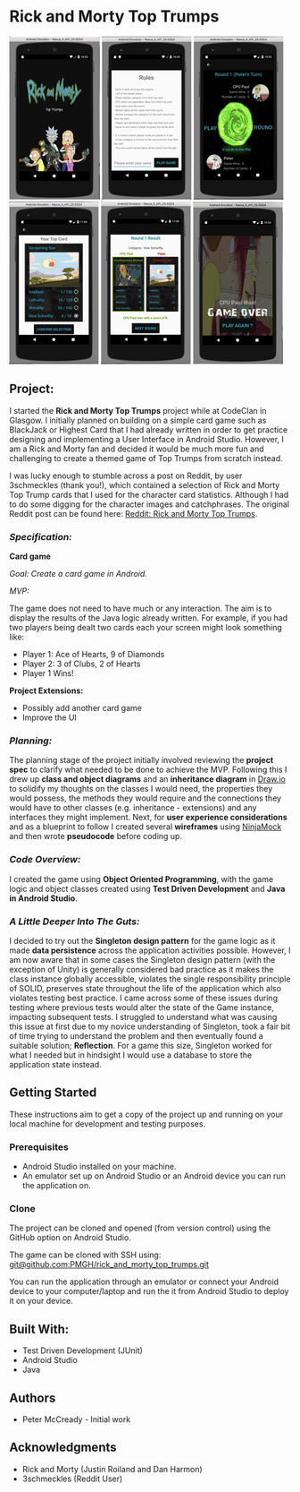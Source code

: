 # **Rick and Morty Top Trumps**    

![Image](/top_trumps_readme_images/r_m_splash.png)
![Image](/top_trumps_readme_images/r_m_rules.png)
![Image](/top_trumps_readme_images/r_m_main.png)
![Image](/top_trumps_readme_images/r_m_top_card.png)
![Image](/top_trumps_readme_images/r_m_result.png)
![Image](/top_trumps_readme_images/r_m_game_over.png)

## Project:    

I started the **Rick and Morty Top Trumps** project while at CodeClan in Glasgow. I initially planned on building on a simple card game such as BlackJack or Highest Card that I had already written in order to get practice designing and implementing a User Interface in Android Studio. However, I am a Rick and Morty fan and decided it would be much more fun and challenging to create a themed game of Top Trumps from scratch instead.    

I was lucky enough to stumble across a post on Reddit, by user 3schmeckles (thank you!), which contained a selection of Rick and Morty Top Trump cards that I used for the character card statistics. Although I had to do some digging for the character images and catchphrases. The original Reddit post can be found here: [Reddit: Rick and Morty Top Trumps](https://redd.it/3zl2l5).    

### *Specification:*    

**Card game**    

*Goal: Create a card game in Android.*    

*MVP:*    

The game does not need to have much or any interaction. The aim is to display the results of the Java logic already written. For example, if you had two players being dealt two cards each your screen might look something like:    

  - Player 1: Ace of Hearts, 9 of Diamonds
  - Player 2: 3 of Clubs, 2 of Hearts
  - Player 1 Wins!

**Project Extensions:**    

  * Possibly add another card game
  * Improve the UI    

### *Planning:*    

The planning stage of the project initially involved reviewing the **project spec** to clarify what needed to be done to achieve the MVP. Following this I drew up **class and object diagrams** and an **inheritance diagram** in [Draw.io](https://www.draw.io/) to solidify my thoughts on the classes I would need, the properties they would possess, the methods they would require and the connections they would have to other classes (e.g. inheritance - extensions) and any interfaces they might implement. Next, for **user experience considerations** and as a blueprint to follow I created several **wireframes** using [NinjaMock](https://ninjamock.com/account/register) and then wrote **pseudocode** before coding up.    

### *Code Overview:*    

I created the game using **Object Oriented Programming**, with the game logic and object classes created using **Test Driven Development** and **Java in Android Studio**.    

### *A Little Deeper Into The Guts:*    
I decided to try out the **Singleton design pattern** for the game logic as it made **data persistence** across the application activities possible. However, I am now aware that in some cases the Singleton design pattern (with the exception of Unity) is generally considered bad practice as it makes the class instance globally accessible, violates the single responsibility principle of SOLID, preserves state throughout the life of the application which also violates testing best practice. I came across some of these issues during testing where previous tests would alter the state of the Game instance, impacting subsequent tests. I struggled to understand what was causing this issue at first due to my novice understanding of Singleton, took a fair bit of time trying to understand the problem and then eventually found a suitable solution; **Reflection**. For a game this size, Singleton worked for what I needed but in hindsight I would use a database to store the application state instead.      

## Getting Started    

These instructions aim to get a copy of the project up and running on your local machine for development and testing purposes.    

### Prerequisites    

* Android Studio installed on your machine.  
* An emulator set up on Android Studio or an Android device you can run the application on.    

### Clone    

The project can be cloned and opened (from version control) using the GitHub option on Android Studio.     

The game can be cloned with SSH using:  
[git@github.com:PMGH/rick_and_morty_top_trumps.git](git@github.com:PMGH/rick_and_morty_top_trumps.git)    

You can run the application through an emulator or connect your Android device to your computer/laptop and run the it from Android Studio to deploy it on your device.    

## Built With:  
* Test Driven Development (JUnit)  
* Android Studio  
* Java    


## Authors  
* Peter McCready - Initial work    

## Acknowledgments  
* Rick and Morty (Justin Roiland and Dan Harmon)  
* 3schmeckles (Reddit User)  
